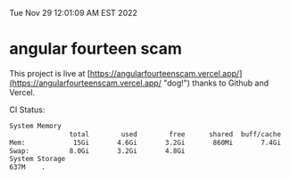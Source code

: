 Tue Nov 29 12:01:09 AM EST 2022

# angular fourteen scam


This project is live at [https://angularfourteenscam.vercel.app/](https://angularfourteenscam.vercel.app/ "dog!") thanks to Github and Vercel.

CI Status: 

```bash
System Memory
               total        used        free      shared  buff/cache   available
Mem:            15Gi       4.6Gi       3.2Gi       860Mi       7.4Gi       9.5Gi
Swap:          8.0Gi       3.2Gi       4.8Gi
System Storage
637M	.
```
